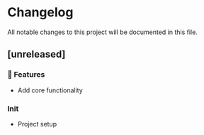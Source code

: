# Changelog

All notable changes to this project will be documented in this file.

## [unreleased]

### 🚀 Features

- Add core functionality

### Init

- Project setup

<!-- generated by git-cliff -->
